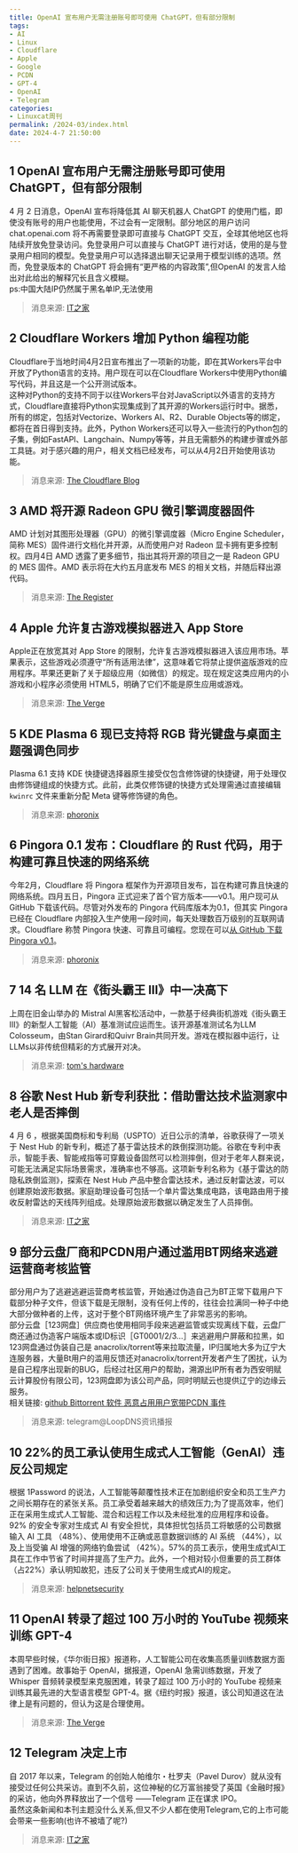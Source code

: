```yaml
---
title: OpenAI 宣布用户无需注册账号即可使用 ChatGPT，但有部分限制
tags: 
- AI
- Linux
- Cloudflare
- Apple
- Google
- PCDN
- GPT-4
- OpenAI
- Telegram
categories: 
- Linuxcat周刊
permalink: /2024-03/index.html
date: 2024-4-7 21:50:00
---
```


## 1 OpenAI 宣布用户无需注册账号即可使用 ChatGPT，但有部分限制
4 月 2 日消息，OpenAI 宣布将降低其 AI 聊天机器人 ChatGPT 的使用门槛，即使没有账号的用户也能使用，不过会有一定限制。部分地区的用户访问 chat.openai.com 将不再需要登录即可直接与 ChatGPT 交互，全球其他地区也将陆续开放免登录访问。免登录用户可以直接与 ChatGPT 进行对话，使用的是与登录用户相同的模型。免登录用户可以选择退出聊天记录用于模型训练的选项。然而，免登录版本的 ChatGPT 将会拥有“更严格的内容政策”,但OpenAI 的发言人给出对此给出的解释冗长且含义模糊。   
ps:中国大陆IP仍然属于黑名单IP,无法使用   
> 消息来源: [IT之家](https://www.ithome.com/0/759/538.htm)


## 2 Cloudflare Workers 增加 Python 编程功能
Cloudflare于当地时间4月2日宣布推出了一项新的功能，即在其Workers平台中开放了Python语言的支持。用户现在可以在Cloudflare Workers中使用Python编写代码，并且这是一个公开测试版本。   
这种对Python的支持不同于以往Workers平台对JavaScript以外语言的支持方式，Cloudflare直接将Python实现集成到了其开源的Workers运行时中。据悉，所有的绑定，包括对Vectorize、Workers AI、R2、Durable Objects等的绑定，都将在首日得到支持。此外，Python Workers还可以导入一些流行的Python包的子集，例如FastAPI、Langchain、Numpy等等，并且无需额外的构建步骤或外部工具链。对于感兴趣的用户，相关文档已经发布，可以从4月2日开始使用该功能。
> 消息来源: [The Cloudflare Blog](https://blog.cloudflare.com/python-workers)


## 3 AMD 将开源 Radeon GPU 微引擎调度器固件
AMD 计划对其图形处理器（GPU）的微引擎调度器（Micro Engine Scheduler，简称 MES）固件进行文档化并开源，从而使用户对 Radeon 显卡拥有更多控制权。四月4日 AMD 透露了更多细节，指出其将开源的项目之一是 Radeon GPU 的 MES 固件。AMD 表示将在大约五月底发布 MES 的相关文档，并随后释出源代码。
> 消息来源: [The Register](https://www.theregister.com/2024/04/05/amd_mes_open_source/)


## 4 Apple 允许复古游戏模拟器进入 App Store
Apple正在放宽其对 App Store 的限制，允许复古游戏模拟器进入该应用市场。苹果表示，这些游戏必须遵守“所有适用法律”，这意味着它将禁止提供盗版游戏的应用程序。苹果还更新了关于超级应用（如微信）的规定。现在规定这类应用内的小游戏和小程序必须使用 HTML5，明确了它们不能是原生应用或游戏。
> 消息来源: [The Verge](https://www.theverge.com/2024/4/5/24122341/apple-app-store-game-emulators-super-apps)


## 5 KDE Plasma 6 现已支持将 RGB 背光键盘与桌面主题强调色同步
Plasma 6.1 支持 KDE 快捷键选择器原生接受仅包含修饰键的快捷键，用于处理仅由修饰键组成的快捷方式。此前，此类仅修饰键的快捷方式处理需通过直接编辑 `kwinrc` 文件来重新分配 Meta 键等修饰键的角色。
> 消息来源: [phoronix](https://www.phoronix.com/news/KDE-Plasma-6-RGB-Backlit-Accent)


## 6 Pingora 0.1 发布：Cloudflare 的 Rust 代码，用于构建可靠且快速的网络系统
今年2月，Cloudflare 将 Pingora 框架作为开源项目发布，旨在构建可靠且快速的网络系统。四月五日，Pingora 正式迎来了首个官方版本——v0.1。用户现可从 GitHub 下载该代码。尽管对外发布的 Pingora 代码库版本为0.1，但其实 Pingora 已经在 Cloudflare 内部投入生产使用一段时间，每天处理数百万级别的互联网请求。Cloudflare 称赞 Pingora 快速、可靠且可编程。您现在可以[从 GitHub 下载 Pingora v0.1](https://github.com/cloudflare/pingora)。
> 消息来源: [phoronix](https://www.phoronix.com/news/Cloudflare-Pingora-0.1)


## 7 14 名 LLM 在《街头霸王 III》中一决高下
上周在旧金山举办的 Mistral AI黑客松活动中，一款基于经典街机游戏《街头霸王III》的新型人工智能（AI）基准测试应运而生。该开源基准测试名为LLM Colosseum，由Stan Girard和Quivr Brain共同开发。游戏在模拟器中运行，让LLMs以非传统但精彩的方式展开对决。
> 消息来源: [tom's hardware](https://www.tomshardware.com/tech-industry/artificial-intelligence/fourteen-llms-fight-it-out-in-street-fighter-iii-ai-showdown-finds-out-which-models-make-the-best-street-fighters)


## 8 谷歌 Nest Hub 新专利获批：借助雷达技术监测家中老人是否摔倒
4 月 6 ，根据美国商标和专利局（USPTO）近日公示的清单，谷歌获得了一项关于 Nest Hub 的新专利，概述了基于雷达技术的跌倒探测功能。谷歌在专利中表示，智能手表、智能戒指等可穿戴设备固然可以检测摔倒，但对于老年人群来说，可能无法满足实际场景需求，准确率也不够高。这项新专利名称为《基于雷达的防隐私跌倒监测》，探索在 Nest Hub 产品中整合雷达技术，通过反射雷达波，可以创建原始波形数据。家庭助理设备可包括一个单片雷达集成电路，该电路由用于接收反射雷达的天线阵列组成。处理原始波形数据以确定发生了人员摔倒。
> 消息来源: [IT之家](https://www.ithome.com/0/760/220.htm)


## 9 部分云盘厂商和PCDN用户通过滥用BT网络来逃避运营商考核监管
部分用户为了逃避逃避运营商考核监管，开始通过伪造自己为BT正常下载用户下载部分种子文件，但该下载是无限制，没有任何上传的，往往会拉满同一种子中绝大部分做种者的上传，这对于整个BT网络环境产生了非常恶劣的影响。   
部分云盘［123网盘］供应商也使用相同手段来逃避监管或实现离线下载，云盘厂商还通过伪造客户端版本或ID标识［GT0001/2/3…］来逃避用户屏蔽和拉黑，如123网盘通过伪装自己是 anacrolix/torrent等来拉取流量，IP归属地大多为辽宁大连服务器，大量Bt用户的滥用反馈还对anacrolix/torrent开发者产生了困扰，认为是自己程序出现新的BUG，后经过社区用户的帮助，溯源出IP所有者为西安明赋云计算股份有限公司，123网盘即为该公司产品，同时明赋云也提供辽宁的边缘云服务。   
相关链接: [github Bittorrent 软件 恶意占用用户宽带PCDN 事件](https://zhuanlan.zhihu.com/p/690737125)
> 消息来源: telegram@LoopDNS资讯播报


## 10 22%的员工承认使用生成式人工智能（GenAI）违反公司规定
根据 1Password 的说法，人工智能等颠覆性技术正在加剧组织安全和员工生产力之间长期存在的紧张关系。员工承受着越来越大的绩效压力;为了提高效率，他们正在采用生成式人工智能、混合和远程工作以及未经批准的应用程序和设备。92% 的安全专家对生成式 AI 有安全担忧，具体担忧包括员工将敏感的公司数据输入 AI 工具 （48%）、使用使用不正确或恶意数据训练的 AI 系统 （44%），以及上当受骗 AI 增强的网络钓鱼尝试 （42%）。57%的员工表示，使用生成式AI工具在工作中节省了时间并提高了生产力。此外，一个相对较小但重要的员工群体（占22%）承认明知故犯，违反了公司关于使用生成式AI的规定。
> 消息来源: [helpnetsecurity](https://www.helpnetsecurity.com/2024/04/05/employee-security-productivity-balance/)


## 11 OpenAI 转录了超过 100 万小时的 YouTube 视频来训练 GPT-4
本周早些时候，《华尔街日报》报道称，人工智能公司在收集高质量训练数据方面遇到了困难。故事始于 OpenAI，据报道，OpenAI 急需训练数据，开发了 Whisper 音频转录模型来克服困难，转录了超过 100 万小时的 YouTube 视频来训练其最先进的大型语言模型 GPT-4。据《纽约时报》报道，该公司知道这在法律上是有问题的，但认为这是合理使用。
> 消息来源: [The Verge](https://www.theverge.com/2024/4/6/24122915/openai-youtube-transcripts-gpt-4-training-data-google)


## 12 Telegram 决定上市
自 2017 年以来，Telegram 的创始人帕维尔・杜罗夫（Pavel Durov）就从没有接受过任何公共采访。直到不久前，这位神秘的亿万富翁接受了英国《金融时报》的采访，他向外界释放出了一个信号 ——Telegram 正在谋求 IPO。   
虽然这条新闻和本刊主题没什么关系,但又不少人都在使用Telegram,它的上市可能会带来一些影响(也许不被墙了呢?)
> 消息来源: [IT之家](https://www.ithome.com/0/760/367.htm)

